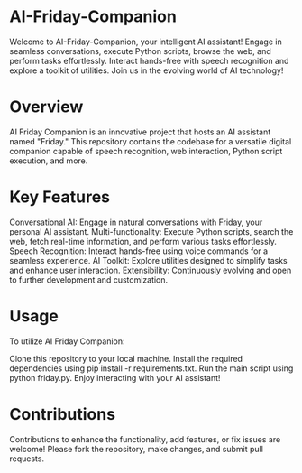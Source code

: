 # AI-Friday-Companion
Welcome to AI-Friday-Companion, your intelligent AI assistant! Engage in seamless conversations, execute Python scripts, browse the web, and perform tasks effortlessly. Interact hands-free with speech recognition and explore a toolkit of utilities. Join us in the evolving world of AI technology!



# Overview
AI Friday Companion is an innovative project that hosts an AI assistant named "Friday." This repository contains the codebase for a versatile digital companion capable of speech recognition, web interaction, Python script execution, and more.

# Key Features
Conversational AI: Engage in natural conversations with Friday, your personal AI assistant.
Multi-functionality: Execute Python scripts, search the web, fetch real-time information, and perform various tasks effortlessly.
Speech Recognition: Interact hands-free using voice commands for a seamless experience.
AI Toolkit: Explore utilities designed to simplify tasks and enhance user interaction.
Extensibility: Continuously evolving and open to further development and customization.

# Usage
To utilize AI Friday Companion:

Clone this repository to your local machine.
Install the required dependencies using pip install -r requirements.txt.
Run the main script using python friday.py.
Enjoy interacting with your AI assistant!

# Contributions
Contributions to enhance the functionality, add features, or fix issues are welcome! Please fork the repository, make changes, and submit pull requests.
